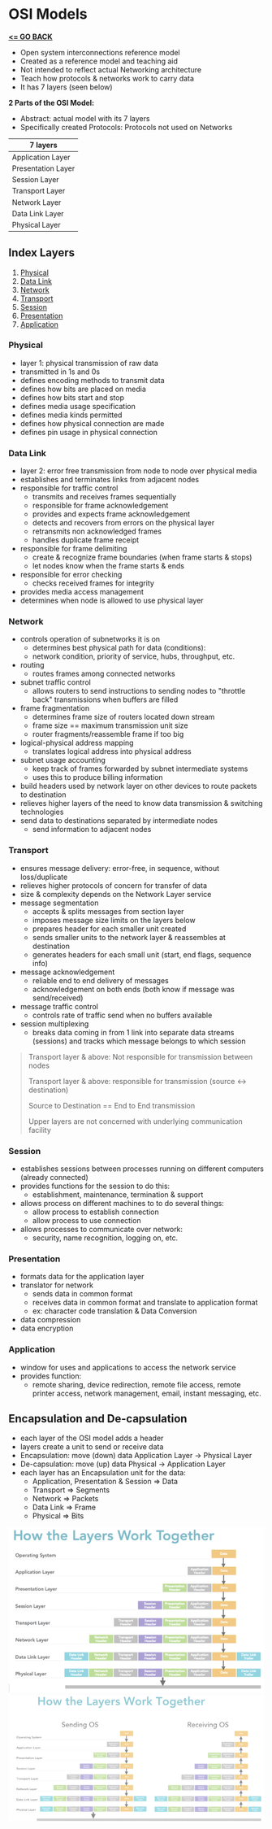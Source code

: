 # OSI Models

[__<= GO BACK__](README.md)

- Open system interconnections reference model
- Created as a reference model and teaching aid
- Not intended to reflect actual Networking architecture
- Teach how protocols & networks work to carry data
- It has 7 layers (seen below)

__2 Parts of the OSI Model:__
- Abstract: actual model with its 7 layers
- Specifically created Protocols: Protocols not used on Networks



|7 layers          |
|------------------|
|Application Layer |
|Presentation Layer|
|Session Layer     |
|Transport Layer   |
|Network Layer     |
|Data Link Layer   |
|Physical Layer    |



## Index Layers

1. [Physical](#physical)
2. [Data Link](#data-link)
3. [Network](#network)
4. [Transport](#transport)
5. [Session](#session)
6. [Presentation](#presentation)
7. [Application](#application)


### Physical

- layer 1: physical transmission of raw data
- transmitted in 1s and 0s
- defines encoding methods to transmit data
- defines how bits are placed on media
- defines how bits start and stop
- defines media usage specification
- defines media kinds permitted
- defines how physical connection are made
- defines pin usage in physical connection


### Data Link

- layer 2: error free transmission from node to node over physical media
- establishes and terminates links from adjacent nodes
- responsible for traffic control
  - transmits and receives frames sequentially
  - responsible for frame acknowledgement
  - provides and expects frame acknowledgement
  - detects and recovers from errors on the physical layer
  - retransmits non acknowledged frames
  - handles duplicate frame receipt
- responsible for frame delimiting
  - create & recognize frame boundaries (when frame starts & stops)
  - let nodes know when the frame starts & ends
- responsible for error checking
  - checks received frames for integrity
- provides media access management
- determines when node is allowed to use physical layer


### Network

- controls operation of subnetworks it is on
  - determines best physical path for data (conditions):
  - network condition, priority of service, hubs, throughput, etc.
- routing
  - routes frames among connected networks
- subnet traffic control
  - allows routers to send instructions to sending nodes to "throttle back" transmissions when buffers are filled
- frame fragmentation
  - determines frame size of routers located down stream
  - frame size == maximum transmission unit size
  - router fragments/reassemble frame if too big
- logical-physical address mapping
  - translates logical address into physical address
- subnet usage accounting
  - keep track of frames forwarded by subnet intermediate systems
  - uses this to produce billing information
- build headers used by network layer on other devices to route packets to destination
- relieves higher layers of the need to know data transmission & switching technologies
- send data to destinations separated by intermediate nodes
  - send information to adjacent nodes


### Transport

- ensures message delivery: error-free, in sequence, without loss/duplicate
- relieves higher protocols of concern for transfer of data
- size & complexity depends on the Network Layer service
- message segmentation
  - accepts & splits messages from section layer
  - imposes message size limits on the layers below
  - prepares header for each smaller unit created
  - sends smaller units to the network layer & reassembles at destination
  - generates headers for each small unit (start, end flags, sequence info)
- message acknowledgement
  - reliable end to end delivery of messages
  - acknowledgement on both ends (both know if message was send/received)
- message traffic control
  - controls rate of traffic send when no buffers available
- session multiplexing
  - breaks data coming in from 1 link into separate data streams (sessions) and tracks which message belongs to which session

> Transport layer & above: Not responsible for transmission between nodes
>
> Transport layer & above: responsible for transmission (source <-> destination)
>
> Source to Destination == End to End transmission
>
> Upper layers are not concerned with underlying communication facility


### Session

- establishes sessions between processes running on different computers (already connected)
- provides functions for the session to do this:
  - establishment, maintenance, termination & support
- allows process on different machines to to do several things:
  - allow process to establish connection
  - allow process to use connection
- allows processes to communicate over network:
  - security, name recognition, logging on, etc.


### Presentation

- formats data for the application layer
- translator for network
  - sends data in common format
  - receives data in common format and translate to application format
  - ex: character code translation & Data Conversion
- data compression
- data encryption


### Application

- window for uses and applications to access the network service
- provides function:
  - remote sharing, device redirection, remote file access, remote printer access, network management, email, instant messaging, etc.


## Encapsulation and De-capsulation

- each layer of the OSI model adds a header
- layers create a unit to send or receive data
- Encapsulation: move (down) data Application Layer -> Physical Layer
- De-capsulation: move (up) data Physical -> Application Layer
- each layer has an Encapsulation unit for the data:
  - Application, Presentation & Session => Data
  - Transport => Segments
  - Network => Packets
  - Data Link => Frame
  - Physical => Bits

![layers](img/layers.png)
![layers2](img/layers2.png)
